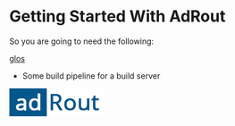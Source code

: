 # Getting Started With AdRout

So you are going to need the following:

[glos](http://docs.adrout.net/GLOSSARY.html#duck_typing)

* Some build pipeline for a build server

![](../images/logo.png)